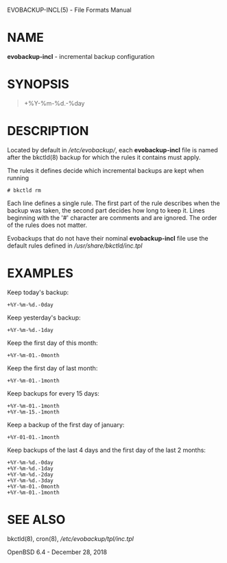 EVOBACKUP-INCL(5) - File Formats Manual

# NAME

**evobackup-incl** - incremental backup configuration

# SYNOPSIS

> \+%Y-%m-%d.-%day

# DESCRIPTION

Located by default in
*/etc/evobackup/*,
each
**evobackup-incl**
file is named after the
bkctld(8)
backup for which the rules it contains must apply.

The rules it defines decide which incremental backups are kept when running

	# bkctld rm

Each line defines a single rule.
The first part of the rule describes when the backup was taken,
the second part decides how long to keep it.
Lines beginning with the
'#'
character are comments and are ignored.
The order of the rules does not matter.

Evobackups that do not have their nominal
**evobackup-incl**
file use the default rules defined in
*/usr/share/bkctld/inc.tpl*

# EXAMPLES

Keep today's backup:

	+%Y-%m-%d.-0day

Keep yesterday's backup:

	+%Y-%m-%d.-1day

Keep the first day of this month:

	+%Y-%m-01.-0month

Keep the first day of last month:

	+%Y-%m-01.-1month

Keep backups for every 15 days:

	+%Y-%m-01.-1month
	+%Y-%m-15.-1month

Keep a backup of the first day of january:

	+%Y-01-01.-1month

Keep backups of the last 4 days and the first day of the last 2 months:

	+%Y-%m-%d.-0day
	+%Y-%m-%d.-1day
	+%Y-%m-%d.-2day
	+%Y-%m-%d.-3day
	+%Y-%m-01.-0month
	+%Y-%m-01.-1month

# SEE ALSO

bkctld(8),
cron(8),
*/etc/evobackup/tpl/inc.tpl*

OpenBSD 6.4 - December 28, 2018
